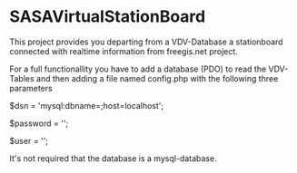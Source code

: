SASAVirtualStationBoard
=======================

This project provides you departing from a VDV-Database a stationboard connected with realtime information from freegis.net project.

For a full functionallity you have to add a database (PDO) to read the VDV-Tables and then adding a file named config.php with the following three parameters

$dsn = 'mysql:dbname=;host=localhost';

$password = '';

$user = '';

It's not required that the database is a mysql-database.
